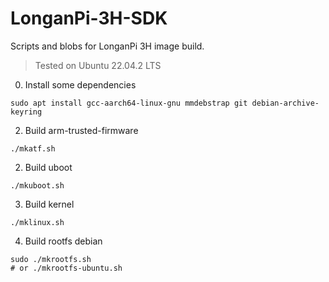 # LonganPi-3H-SDK
Scripts and blobs for LonganPi 3H image build.
> Tested on Ubuntu 22.04.2 LTS

0. Install some dependencies
```shell
sudo apt install gcc-aarch64-linux-gnu mmdebstrap git debian-archive-keyring
```

2. Build arm-trusted-firmware
```shell
./mkatf.sh
```

2. Build uboot
```shell
./mkuboot.sh
```

3. Build kernel
```shell
./mklinux.sh
```

4. Build rootfs debian

```shell
sudo ./mkrootfs.sh
# or ./mkrootfs-ubuntu.sh
```


